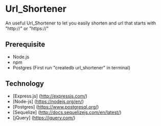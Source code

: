 # Url_Shortener
An useful Url_Shortener to let you easily shorten and url that starts with "http://" or "https://" 

## Prerequisite
- Node.js
- npm
- Postgres (First run "createdb url_shortener" in terminal)

## Technology

* [Express.js] (http://expressjs.com/)
* [Node-js] (https://nodejs.org/en/)
* [Postgres] (https://www.postgresql.org/)
* [Sequelize] (http://docs.sequelizejs.com/en/latest/)
* [jQuery] (https://jquery.com/)

